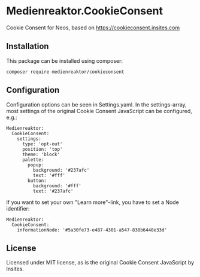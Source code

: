 # Medienreaktor.CookieConsent
Cookie Consent for Neos, based on https://cookieconsent.insites.com

## Installation
This package can be installed using composer:

```
composer require medienreaktor/cookieconsent
```

## Configuration
Configuration options can be seen in Settings.yaml. In the settings-array, most settings of the original Cookie Consent JavaScript can be configured, e.g.:

```
Medienreaktor:
  CookieConsent:
    settings:
      type: 'opt-out'
      position: 'top'
      theme: 'block'
      palette:
        popup:
          background: '#237afc'
          text: '#fff'
        button:
          background: '#fff'
          text: '#237afc'
```

If you want to set your own "Learn more"-link, you have to set a Node identifier:

```
Medienreaktor:
  CookieConsent:
    informationNode: '#5a30fe73-e487-4301-a547-838b6440e33d'
```

## License
Licensed under MIT license, as is the original Cookie Consent JavaScript by Insites.
